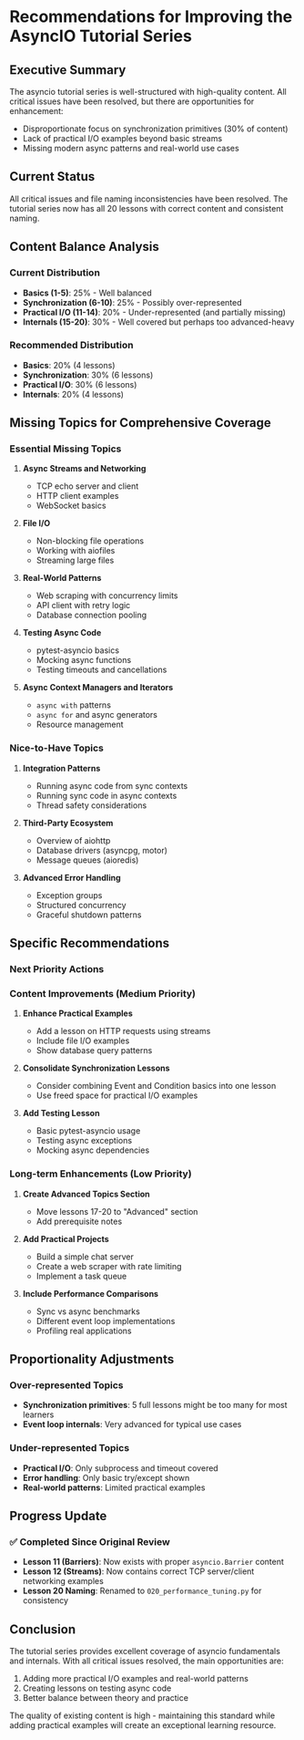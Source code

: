 # Recommendations for Improving the AsyncIO Tutorial Series

## Executive Summary

The asyncio tutorial series is well-structured with high-quality content. All critical issues have been resolved, but there are opportunities for enhancement:
- Disproportionate focus on synchronization primitives (30% of content)
- Lack of practical I/O examples beyond basic streams
- Missing modern async patterns and real-world use cases

## Current Status

All critical issues and file naming inconsistencies have been resolved. The tutorial series now has all 20 lessons with correct content and consistent naming.

## Content Balance Analysis

### Current Distribution
- **Basics (1-5)**: 25% - Well balanced
- **Synchronization (6-10)**: 25% - Possibly over-represented
- **Practical I/O (11-14)**: 20% - Under-represented (and partially missing)
- **Internals (15-20)**: 30% - Well covered but perhaps too advanced-heavy

### Recommended Distribution
- **Basics**: 20% (4 lessons)
- **Synchronization**: 30% (6 lessons)
- **Practical I/O**: 30% (6 lessons)
- **Internals**: 20% (4 lessons)

## Missing Topics for Comprehensive Coverage

### Essential Missing Topics

1. **Async Streams and Networking**
   - TCP echo server and client
   - HTTP client examples
   - WebSocket basics

2. **File I/O**
   - Non-blocking file operations
   - Working with aiofiles
   - Streaming large files

3. **Real-World Patterns**
   - Web scraping with concurrency limits
   - API client with retry logic
   - Database connection pooling

4. **Testing Async Code**
   - pytest-asyncio basics
   - Mocking async functions
   - Testing timeouts and cancellations

5. **Async Context Managers and Iterators**
   - `async with` patterns
   - `async for` and async generators
   - Resource management

### Nice-to-Have Topics

1. **Integration Patterns**
   - Running async code from sync contexts
   - Running sync code in async contexts
   - Thread safety considerations

2. **Third-Party Ecosystem**
   - Overview of aiohttp
   - Database drivers (asyncpg, motor)
   - Message queues (aioredis)

3. **Advanced Error Handling**
   - Exception groups
   - Structured concurrency
   - Graceful shutdown patterns

## Specific Recommendations

### Next Priority Actions

### Content Improvements (Medium Priority)

1. **Enhance Practical Examples**
   - Add a lesson on HTTP requests using streams
   - Include file I/O examples
   - Show database query patterns

2. **Consolidate Synchronization Lessons**
   - Consider combining Event and Condition basics into one lesson
   - Use freed space for practical I/O examples

3. **Add Testing Lesson**
   - Basic pytest-asyncio usage
   - Testing async exceptions
   - Mocking async dependencies

### Long-term Enhancements (Low Priority)

1. **Create Advanced Topics Section**
   - Move lessons 17-20 to "Advanced" section
   - Add prerequisite notes

2. **Add Practical Projects**
   - Build a simple chat server
   - Create a web scraper with rate limiting
   - Implement a task queue

3. **Include Performance Comparisons**
   - Sync vs async benchmarks
   - Different event loop implementations
   - Profiling real applications

## Proportionality Adjustments

### Over-represented Topics
- **Synchronization primitives**: 5 full lessons might be too many for most learners
- **Event loop internals**: Very advanced for typical use cases

### Under-represented Topics
- **Practical I/O**: Only subprocess and timeout covered
- **Error handling**: Only basic try/except shown
- **Real-world patterns**: Limited practical examples

## Progress Update

### ✅ Completed Since Original Review
- **Lesson 11 (Barriers)**: Now exists with proper `asyncio.Barrier` content
- **Lesson 12 (Streams)**: Now contains correct TCP server/client networking examples
- **Lesson 20 Naming**: Renamed to `020_performance_tuning.py` for consistency

## Conclusion

The tutorial series provides excellent coverage of asyncio fundamentals and internals. With all critical issues resolved, the main opportunities are:
1. Adding more practical I/O examples and real-world patterns
2. Creating lessons on testing async code
3. Better balance between theory and practice

The quality of existing content is high - maintaining this standard while adding practical examples will create an exceptional learning resource.
